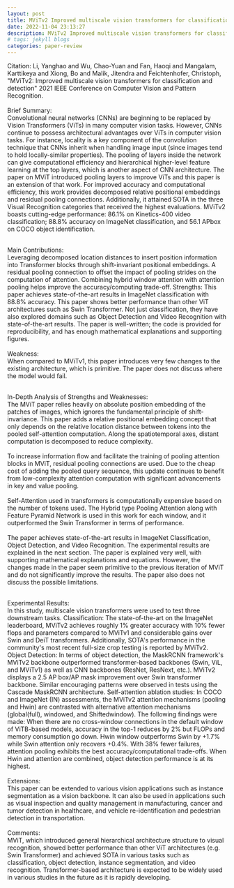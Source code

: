 ```yaml
---
layout: post
title: MViTv2 Improved multiscale vision transformers for classification and detection
date: 2022-11-04 23:13:27
description: MViTv2 Improved multiscale vision transformers for classification and detection Paper Review
# tags: jekyll blogs
categories: paper-review
---
```


Citation: Li, Yanghao and Wu, Chao-Yuan and Fan, Haoqi and Mangalam, Karttikeya and Xiong, Bo and Malik, Jitendra and Feichtenhofer, Christoph, "MViTv2: Improved multiscale vision transformers for classification and detection" 2021 IEEE Conference on Computer Vision and Pattern Recognition.<br /><br />
Brief Summary:<br />
Convolutional neural networks (CNNs) are beginning to be replaced by Vision Transformers (ViTs) in many computer vision tasks. However, CNNs continue to possess architectural advantages over ViTs in computer vision tasks. For instance, locality is a key component of the convolution technique that CNNs inherit when handling image input (since images tend to hold locally-similar properties). The pooling of layers inside the network can give computational efficiency and hierarchical higher-level feature learning at the top layers, which is another aspect of CNN architecture. The paper on MViT introduced pooling layers to improve ViTs and this paper is an extension of that work. For improved accuracy and computational efficiency, this work provides decomposed relative positional embeddings and residual pooling connections. Additionally, it attained SOTA in the three Visual Recognition categories that received the highest evaluations. MViTv2 boasts cutting-edge performance: 86.1% on Kinetics-400 video classification; 88.8% accuracy on ImageNet classification, and 56.1 APbox on COCO object identification.<br /><br />

Main Contributions:<br />
Leveraging decomposed location distances to insert position information into Transformer blocks through shift-invariant positional embeddings.
A residual pooling connection to offset the impact of pooling strides on the computation of attention.
Combining hybrid window attention with attention pooling helps improve the accuracy/computing trade-off.
Strengths:
This paper achieves state-of-the-art results in ImageNet classification with 88.8% accuracy.
This paper shows better performance than other ViT architectures such as Swin Transformer.
Not just classification, they have also explored domains such as Object Detection and Video Recognition with state-of-the-art results.
The paper is well-written; the code is provided for reproducibility, and has enough mathematical explanations and supporting figures.<br /><br />
Weakness:<br />
When compared to MViTv1, this paper introduces very few changes to the existing architecture, which is primitive.
The paper does not discuss where the model would fail.<br /><br />

In-Depth Analysis of Strengths and Weaknesses:<br />
The MViT paper relies heavily on absolute position embedding of the patches of images, which ignores the fundamental principle of shift-invariance. This paper adds a relative positional embedding concept that only depends on the relative location distance between tokens into the pooled self-attention computation. Along the spatiotemporal axes, distant computation is decomposed to reduce complexity. <br /><br />
To increase information flow and facilitate the training of pooling attention blocks in MViT, residual pooling connections are used. Due to the cheap cost of adding the pooled query sequence, this update continues to benefit from low-complexity attention computation with significant advancements in key and value pooling.<br /><br />
Self-Attention used in transformers is computationally expensive based on the number of tokens used. The Hybrid type Pooling Attention along with Feature Pyramid Network is used in this work for each window, and it outperformed the Swin Transformer in terms of performance.<br /><br />
The paper achieves state-of-the-art results in ImageNet Classification, Object Detection, and Video Recognition. The experimental results are explained in the next section. The paper is explained very well, with supporting mathematical explanations and equations. However, the changes made in the paper seem primitive to the previous iteration of MViT and do not significantly improve the results. The paper also does not discuss the possible limitations.<br /><br />

Experimental Results:<br />
In this study, multiscale vision transformers were used to test three downstream tasks.
Classification: The state-of-the-art on the ImageNet leaderboard, MViTv2 achieves roughly 1% greater accuracy with 10% fewer flops and parameters compared to MViTv1 and considerable gains over Swin and DeiT transformers. Additionally, SOTA's performance in the community's most recent full-size crop testing is reported by MViTv2.
Object Detection: In terms of object detection, the MaskRCNN framework's MViTv2 backbone outperformed transformer-based backbones (Swin, ViL, and MViTv1) as well as CNN backbones (ResNet, ResNext, etc.). MViTv2 displays a 2.5 AP box/AP mask improvement over Swin transformer backbone. Similar encouraging patterns were observed in tests using the Cascade MaskRCNN architecture.
Self-attention ablation studies: In COCO and ImageNet (IN) assessments, the MViTv2 attention mechanisms (pooling and Hwin) are contrasted with alternative attention mechanisms (global(full), windowed, and Shiftedwindow). The following findings were made:
When there are no cross-window connections in the default window of ViTB-based models, accuracy in the top-1 reduces by 2% but FLOPs and memory consumption go down. Hwin window outperforms Swin by +1.7% while Swin attention only recovers +0.4%. With 38% fewer failures, attention pooling exhibits the best accuracy/computational trade-offs. When Hwin and attention are combined, object detection performance is at its highest.<br /><br />
Extensions:<br />
This paper can be extended to various vision applications such as instance segmentation as a vision backbone. It can also be used in applications such as visual inspection and quality management in manufacturing, cancer and tumor detection in healthcare, and vehicle re-identification and pedestrian detection in transportation.<br /><br />
Comments:<br />
MViT, which introduced general hierarchical architecture structure to visual recognition, showed better performance than other ViT architectures (e.g. Swin Transformer) and achieved SOTA in various tasks such as classification, object detection, instance segmentation, and video recognition. Transformer-based architecture is expected to be widely used in various studies in the future as it is rapidly developing.
